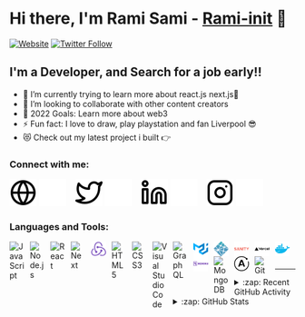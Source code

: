 # Hi there, I'm Rami Sami - [Rami-init][linkedin] 👋 


[![Website](https://img.shields.io/website?label=Rami.cf&style=for-the-badge&url=https%3A%2F%2Fcodestackr.com)](https://ramy.cf)
[![Twitter Follow](https://img.shields.io/twitter/follow/Ramy_Samy_I?color=1DA1F2&logo=twitter&style=for-the-badge)]( https://twitter.com/Ramy_Samy_I)



## I'm a Developer, and Search for a job early!!

- 🌱 I’m currently trying to learn more about react.js next.js🤣
- 👯 I’m looking to collaborate with other content creators
- 🥅 2022 Goals: Learn more about web3
- ⚡ Fun fact: I love to draw, play playstation and fan Liverpool 😎
- 😻 Check out my latest project i built 👉
### Connect with me:

[![website](./img/globe-light.svg)](https://ramy.cf#gh-light-mode-only)
[![website](./img/globe-dark.svg)](https://ramy.cf#gh-dark-mode-only)
&nbsp;&nbsp;
[![website](./img/twitter-light.svg)](https://twitter.com/Ramy_Samy_I#gh-light-mode-only)
[![website](./img/twitter-dark.svg)](https://twitter.com/Ramy_Samy_I#gh-dark-mode-only)
&nbsp;&nbsp;
[![website](./img/linkedin-light.svg)](https://www.linkedin.com/in/rami-sami-94b57077/#gh-light-mode-only)
[![website](./img/linkedin-dark.svg)](https://www.linkedin.com/in/rami-sami-94b57077/#gh-dark-mode-only)
&nbsp;&nbsp;
[![website](./img/instagram-light.svg)](https://www.instagram.com/rami_sami_i/#gh-light-mode-only)
[![website](./img/instagram-dark.svg)](https://www.instagram.com/rami_sami_i/#gh-dark-mode-only)

### Languages and Tools:

<img align="left" alt="JavaScript" width="26px" src="https://cdn.jsdelivr.net/gh/devicons/devicon/icons/javascript/javascript-original.svg" style="padding-right:10px;" />
<img align="left" alt="Node.js" width="26px" src="https://cdn.jsdelivr.net/gh/devicons/devicon/icons/nodejs/nodejs-original.svg" style="padding-right:10px;" />
<img align="left" alt="React" width="26px" src="https://cdn.jsdelivr.net/gh/devicons/devicon/icons/react/react-original.svg" style="padding-right:10px;" />
<img align="left" alt="Next" width="26px" src="./nextjs-svgrepo-com.svg" style="padding-right:10px;" />
<img align="left" alt="Redux" width="26px" src="./img/redux-logo-svgrepo-com.svg" style="padding-right:10px;" />
<img align="left" alt="HTML5" width="26px" src="https://cdn.jsdelivr.net/gh/devicons/devicon/icons/html5/html5-original.svg" style="padding-right:10px;" />
<img align="left" alt="CSS3" width="26px" src="https://cdn.jsdelivr.net/gh/devicons/devicon/icons/css3/css3-original.svg" style="padding-right:10px;" />
<img align="left" alt="Visual Studio Code" width="26px" src="https://cdn.jsdelivr.net/gh/devicons/devicon/icons/vscode/vscode-original.svg" style="padding-right:10px;" />
<img align="left" alt="GraphQL" width="26px" src="https://cdn.jsdelivr.net/gh/devicons/devicon/icons/graphql/graphql-plain.svg" style="padding-right:10px;" />
<img align="left" alt="Gatsby" width="26px" src="./img/material-ui-svgrepo-com.svg" style="padding-right:10px;" />

<img align="left" alt="Gatsby" width="26px" src="./img/netlify-svgrepo-com.svg" style="padding-right:10px;" />
<img align="left" alt="Gatsby" width="26px" src="./img/sanity-svgrepo-com.svg" style="padding-right:10px;" />
<img align="left" alt="Gatsby" width="26px" src="./img/vercel-svgrepo-com.svg" style="padding-right:10px;" />
<img align="left" alt="Gatsby" width="26px" src="./img/docker-svgrepo-com.svg" style="padding-right:10px;" />
<img align="left" alt="Gatsby" width="26px" src="./img/heroku-svgrepo-com.svg" style="padding-right:10px;" />

<img align="left" alt="MongoDB" width="26px" src="https://cdn.jsdelivr.net/gh/devicons/devicon/icons/mongodb/mongodb-original.svg" style="padding-right:10px;" />
<img align="left" alt="MySQL" width="26px" src="./img/apollographql-svgrepo-com.svg" style="padding-right:10px;" />
<img align="left" alt="Git" width="26px" src="https://cdn.jsdelivr.net/gh/devicons/devicon/icons/git/git-original.svg" style="padding-right:10px;" />

<br />
<br />

---

<details>
  <summary>:zap: Recent GitHub Activity</summary>
  
<!--START_SECTION:activity-->

<!--END_SECTION:activity-->

</details>

<details>
  <summary>:zap: GitHub Stats</summary>

  <img align="left" alt="codeSTACKr's GitHub Stats" src="https://github-readme-stats.vercel.app/api?username=Rami-init&show_icons=true&hide_border=false&title_color=ff652f&icon_color=FFE400&bg_color=09131B&text_color=ffffff&border_color=0c1a25" />

</details>

[website]: https://ramy.cf
[twitter]: https://twitter.com/Ramy_Samy_I
[youtube]: https://www.youtube.com/channel/UCKvmQiU8GRJB47H35jK89aA
[instagram]: https://www.instagram.com/rami_sami_i/
[linkedin]: https://www.linkedin.com/in/rami-sami-94b57077/
[facebook]: https://www.facebook.com/profile.php?id=100005091041495


